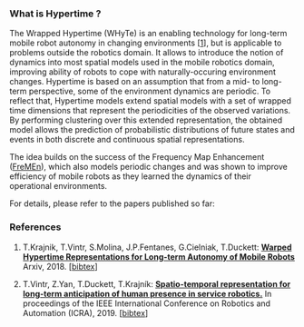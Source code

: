 ### What is Hypertime ?

The Wrapped Hypertime (WHyTe) is an enabling technology for long-term mobile robot autonomy in changing environments [[1](#references)], but is applicable to problems outside the robotics domain.
It allows to introduce the notion of dynamics into most spatial models used in the mobile robotics domain, improving ability of robots to cope with naturally-occuring environment changes. Hypertime is based on an assumption that from a mid- to long-term perspective, some of the environment dynamics are periodic. To reflect that, Hypertime models extend spatial models with a set of wrapped time dimensions that represent the periodicities of the observed variations. By performing clustering over this extended representation, the obtained model allows the prediction of probabilistic distributions of future states and events in both discrete and continuous spatial representations.

The idea builds on the success of the Frequency Map Enhancement ([FreMEn](http://fremen.uk)), which also models periodic changes and was shown to improve efficiency of mobile robots as they learned the dynamics of their operational environments.

For details, please refer to the papers published so far:

### References
1. T.Krajnik, T.Vintr, S.Molina, J.P.Fentanes, G.Cielniak, T.Duckett: <b>[Warped Hypertime Representations for Long-term Autonomy of Mobile Robots](http://raw.githubusercontent.com/wiki/gestom/hypertime/papers/hypertime.pdf)</b> Arxiv, 2018. [[bibtex](http://raw.githubusercontent.com/wiki/gestom/hypertime/papers/hypertime_2019.bib)]

2. T.Vintr, Z.Yan, T.Duckett, T.Krajník: <b>[Spatio-temporal representation for long-term anticipation of human presence in service robotics.](http://raw.githubusercontent.com/wiki/gestom/hypertime/papers/hypertime.pdf)</b> In proceedings of the IEEE International Conference on Robotics and Automation (ICRA), 2019. [[bibtex](http://raw.githubusercontent.com/wiki/gestom/hypertime/papers/hypertime_2019_ICRA.bib)]
